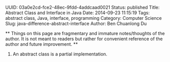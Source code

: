 UUID: 03a0e2cd-fce2-48ec-9fdd-4addcaad0021
Status: published
Title: Abstract Class and Interface in Java
Date: 2014-09-23 11:15:19
Tags: abstract class, Java, interface, programming
Category: Computer Science
Slug: java-difference-abstract-interface
Author: Ben Chuanlong Du

**
Things on this page are fragmentary and immature notes/thoughts of the author. 
It is not meant to readers but rather for convenient reference of the author and future improvement.
**
 
1. An abstract class is a partial implementation.
